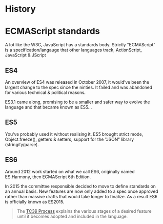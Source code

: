 # History

# ECMAScript standards
A lot like the W3C, JavaScript has a standards body. Strictly "ECMAScript" is a specification/langauge that other languages track, ActionScript, JavaScript & JScript

## ES4
An overview of ES4 was released in October 2007, it would've been the largest change to the spec since the ninties. It failed and was abandoned for various technical & political reasons.

ES3.1 came along, promising to be a smaller and safer way to evolve the language and that became known as ES5...

## ES5
You've probably used it without realising it. ES5 brought strict mode, Object.freeze(), getters & setters, support for the "JSON" library (stringify/parse).

## ES6

Around 2012 work started on what we call ES6, originally named ES.Harmony, then ECMAScript 6th Edition.

In 2015 the committee responsible decided to move to define standards on an annual basis. New features are now only added to a spec once approved rather than massive drafts that would take longer to finalize. As a result ES6 is officially known as ES2015.

> The [TC39 Process](https://docs.google.com/document/d/1QbEE0BsO4lvl7NFTn5WXWeiEIBfaVUF7Dk0hpPpPDzU) explains the various stages of a desired feature until it becomes adopted and included in the language.
